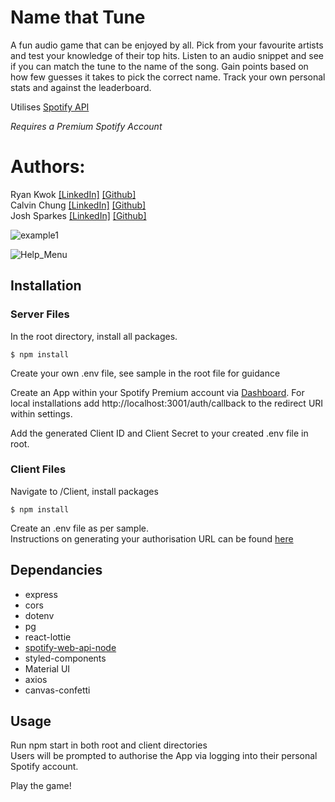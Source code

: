 # Name that Tune

A fun audio game that can be enjoyed by all. Pick from your favourite artists and test your knowledge of their top hits. Listen to an audio snippet and see if you can match the tune to the name of the song. Gain points based on how few guesses it takes to pick the correct name. Track your own personal stats and against the leaderboard.

Utilises [Spotify API](spotify.com)

*Requires a Premium Spotify Account*

# Authors:

Ryan Kwok [[LinkedIn]](www.linkedin.com/in/ryan-kwok604) [[Github]]()\
Calvin Chung [[LinkedIn]](https://www.linkedin.com/in/calvin-chung-3543b5239/) [[Github]](https://github.com/Kikstyophobia)\
Josh Sparkes [[LinkedIn]](https://www.linkedin.com/in/joshua-sparkes-95121422b/) [[Github]](https://github.com/Sparkes21)

![example1](https://user-images.githubusercontent.com/94345485/169933822-25754a53-cd0a-4caf-9e68-53fc512de73f.gif)

![Help_Menu](https://user-images.githubusercontent.com/94345485/169933887-89a7fabf-805b-4908-8201-541081fe1f9b.png)


## Installation

### Server Files

In the root directory, install all packages.  

```
$ npm install 
```
Create your own .env file, see sample in the root file for guidance  

Create an App within your Spotify Premium account via [Dashboard](https://developer.spotify.com/dashboard/). For local installations add http://localhost:3001/auth/callback to the redirect URI within settings.  

Add the generated Client ID and Client Secret to your created .env file in root.

### Client Files

Navigate to /Client, install packages

```
$ npm install
```

Create an .env file as per sample.  
Instructions on generating your authorisation URL can be found [here](https://developer.spotify.com/documentation/general/guides/authorization/code-flow/)

## Dependancies

- express
- cors
- dotenv
- pg
- react-lottie
- [spotify-web-api-node](https://github.com/thelinmichael/spotify-web-api-node)
- styled-components
- Material UI
- axios
- canvas-confetti

## Usage

Run npm start in both root and client directories  
Users will be prompted to authorise the App via logging into their personal Spotify account.

Play the game!

